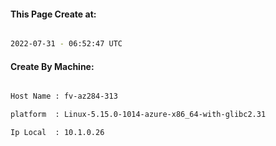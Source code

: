 
   
#### This Page Create at:

```bash

2022-07-31 - 06:52:47 UTC

```

#### Create By Machine:

```bash

Host Name : fv-az284-313

platform  : Linux-5.15.0-1014-azure-x86_64-with-glibc2.31

Ip Local  : 10.1.0.26

```

